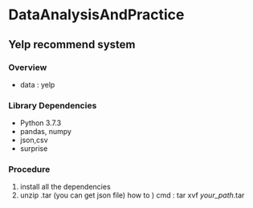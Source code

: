 # DataAnalysisAndPractice

## Yelp recommend system

### Overview

- data : yelp 



### Library Dependencies
- Python 3.7.3
- pandas, numpy
- json,csv
- surprise



### Procedure
1. install all the dependencies
2. unzip .tar (you can get json file)
how to ) cmd : tar xvf <i>your_path</i>.tar
